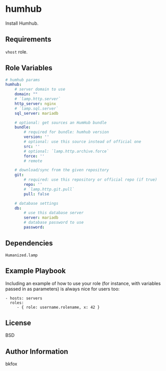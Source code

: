 humhub
=========

Install Humhub.

Requirements
------------
`vhost` role.

Role Variables
--------------

```yaml
# humhub params
humhub:
    # server domain to use
    domain: ""
    # `lamp.http.server`
    http_server: nginx
    # `lamp.sql.server`
    sql_server: mariadb

    # optional: get sources an HumHub bundle
    bundle:
        # required for bundle: humhub version
        version: ''
        # optional: use this source instead of official one
        src: ''
        # optional: `lamp.http.archive.force`
        force: ''
        # remote

    # download/sync from the given repository
    git:
        # required: use this repository or official repo (if true)
        repo: ''
        # `lamp.http.git.pull`
        pull: false

    # database settings
    db:
        # use this database server
        server: mariadb
        # database password to use
        password:
```


Dependencies
------------

`Humanized.lamp`

Example Playbook
----------------

Including an example of how to use your role (for instance, with variables passed in as parameters) is always nice for users too:

    - hosts: servers
      roles:
         - { role: username.rolename, x: 42 }

License
-------

BSD

Author Information
------------------

bkfox

